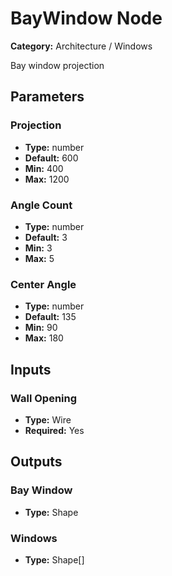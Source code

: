 
# BayWindow Node

**Category:** Architecture / Windows

Bay window projection

## Parameters


### Projection
- **Type:** number
- **Default:** 600
- **Min:** 400
- **Max:** 1200



### Angle Count
- **Type:** number
- **Default:** 3
- **Min:** 3
- **Max:** 5



### Center Angle
- **Type:** number
- **Default:** 135
- **Min:** 90
- **Max:** 180



## Inputs


### Wall Opening
- **Type:** Wire
- **Required:** Yes



## Outputs


### Bay Window
- **Type:** Shape



### Windows
- **Type:** Shape[]




